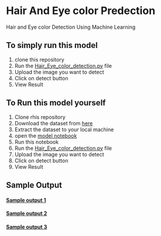 # Hair And Eye color Predection

Hair and Eye color Detection Using Machine Learning 

## To simply run this model

1. clone this repository 
2. Run the [Hair_Eye_color_detection.py](https://github.com/AyushMalaye/Hair_And_Eye_Color_Predection-/blob/main/Hair_Eye_color_detection.py) file
3. Upload the image you want to detect 
4. Click on detect button
5. View Result

## To Run this model yourself
1. Clone rhis repository 
2. Download the dataset from [here](https://www.kaggle.com/datasets/davidjfisher/illinois-doc-labeled-faces-dataset)
3. Extract the dataset to your local machine 
4. open the [model notebook](https://github.com/AyushMalaye/Hair_And_Eye_Color_Predection-/blob/main/hair-and-eye-color-model.ipynb)
5. Run this notebook
6. Run the [Hair_Eye_color_detection.py](https://github.com/AyushMalaye/Hair_And_Eye_Color_Predection-/blob/main/Hair_Eye_color_detection.py) file
7. Upload the image you want to detect 
8. Click on detect button
9. View Result


## Sample Output
#### [Sample output 1 ](https://github.com/AyushMalaye/Hair_And_Eye_Color_Predection-/blob/main/Output/1.jpg)
#### [Sample output 2 ](https://github.com/AyushMalaye/Hair_And_Eye_Color_Predection-/blob/main/Output/2.jpg)
#### [Sample output 3 ](https://github.com/AyushMalaye/Hair_And_Eye_Color_Predection-/blob/main/Output/3.jpg)
